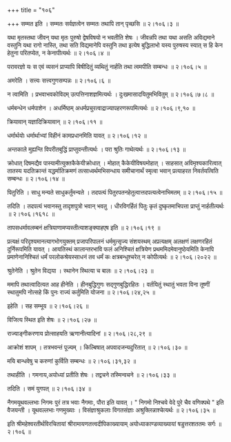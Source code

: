 +++
title = "१०६"

+++
सम्मत इति । सम्मतः सर्वज्ञत्वेन सम्मतः तथापि तान् पृच्छसि  ॥  २।१०६।३  ॥   

  

यथा मृतस्तथा जीवन् यथा मृतः पुरुषो द्वेषविषयो न भवतीति शेषः । जीवन्नपि तथा यथा असति अविद्यमाने वस्तुनि यथा रागो नास्ति, तथा सति विद्यमानेपि वस्तुनि तथा इत्येष बुद्धिलाभो यस्य पुरुषस्य स्यात् स हि केन हेतुना परितप्येत, न केनापीत्यर्थः  ॥  २।१०६।४  ॥   

  

परावरज्ञो यः स एवं व्यसनं प्राप्यापि विषीदितुं व्यथितुं नार्हति तथा त्वमपीति सम्बन्धः  ॥  २।१०६।५  ॥   

  

अमरेति । सत्त्वः सत्त्वगुणसम्पन्नः  ॥  २।१०६।६  ॥   

  

न त्वामिति । प्रभवाभवकोविदम् उत्पत्तिनाशज्ञमित्यर्थः । दुःखमासादयितुमभिवितुम्  ॥  २।१०६।७।८  ॥   

  

धर्मबन्धेन धर्मपाशेन । अधर्मिष्ठम् अधर्मप्रचुरत्वाद्राज्यापहरणरूपमित्यर्थः  ॥  २।१०६।९,१०  ॥   

  

क्रियावान् यज्ञादिक्रियावान्  ॥  २।१०६।११  ॥   

  

धर्मार्थयोः धर्मार्थाभ्यां विहीनं कामप्रधानमिति यावत्  ॥  २।१०६।१२  ॥   

  

अन्तकाले मुह्यन्ति विपरीतबुद्धिं प्राप्तुवन्तीत्यर्थः । परा श्रुतिः गाथेत्यर्थः  ॥  २।१०६।१३  ॥   

  

क्रोधात् दिषमद्यैव पास्यामीत्युक्तकैकेयीक्रोधात् । मोहात् कैकेयीविषयमोहात् । साहसात् अविमृश्यकारित्वात् तातस्य यदतिक्रान्तं यद्धर्मातिक्रमणं तत्साध्वर्थमभिसन्धाय समीचानार्थं स्मृत्वा भवान् प्रत्याहरत निवर्तयत्विति सम्बन्धः  ॥  २।१०६।१४  ॥   

  

पितुरिति । साधु मन्यते साधुकर्तुंमन्यते । तदपत्यं पितुरपतनहेतुत्वात्तदपत्यत्वेनाभिमतम्  ॥  २।१०६।१५  ॥   

  

तदिति । तदपत्यं भवानस्तु तादृशपुत्रो भवान् भवतु । धीरविगर्हितं पितुः कृतं दुष्कृतमाभिपत्ता प्राप्तुं नार्हतीत्यर्थः  ॥  २।१०६।१६१८  ॥   

  

तापसधर्मावलम्बनं क्षत्रियाणामप्यस्तीत्याशङ्क्याहएष इति  ॥  २।१०६।१९  ॥   

  

प्रत्यक्षं परिदृश्यमानत्यागभोगयुक्तम् प्रजापरिपालनं धर्ममुत्सृज्य संशयस्थम् अप्रत्यक्षम् अलक्षणं लक्षणरहितं दुर्निरूपमिति यावत् । आयतिस्थं कालान्तरभावि फलं अनिश्चितं क्षत्रियेण प्रथममिदमेवानुष्ठेयमिति केनापि प्रमाणेनानिश्चितं धर्मं परलोकश्रेयस्साधनं तव धर्मं कः क्षत्रबन्धुश्चरेत् न कोपीत्यर्थः  ॥  २।१०६।२०२२  ॥   

  

श्रुतेनेति । श्रुतेन विद्यया । स्थानेन स्थित्या च बालः  ॥  २।१०६।२३  ॥   

  

ममापि तथात्वादित्यत आह हीनेति । हीनबुद्धिगुणः सद्गुणबुद्धिरहितः । वर्तयितुं स्थातुं भवता विना तूष्णीं स्थातुमपि नोत्सहे किं पुनः राज्यं कर्तुमिति योजना  ॥  २।१०६।२४,२५  ॥   

  

इहेति । सह सम्भूय  ॥  २।१०६।२६  ॥   

  

विजित्य स्थित इति शेषः  ॥  २।१०६।२७  ॥   

  

राज्याङ्गीकरणाय प्रोत्साहयति ऋणानीत्यादिनां  ॥  २।१०६।२८,२९  ॥   

  

आक्रोशं शापम् । तत्रभवन्तं पूज्यम् । किल्बिषात् अपवादजन्यदुरितात्  ॥  २।१०६।३०  ॥   

  

मयि बान्धवेषु च करुणां कुर्विति सम्बन्धः  ॥  २।१०६।३१,३२  ॥   

  

तथाहीति । गमनाय,अयोध्यां प्रतीति शेषः । तद्वचने तस्मिन्वचने  ॥  २।१०६।३३  ॥   

  

तदिति । समं युगपत्  ॥  २।१०६।३४  ॥   

  

नैगमयूथवल्लभाः निगमः पुरं तत्र भवाः नैगमाः, पौरा इति यावत् । " निगमो निश्चये वेदे पुरे चैव वणिक्पथे " इति वैजयन्ती । यूथवल्लभाः गणमुख्याः । विसंज्ञाश्रुकलाः विगतसंज्ञाः अश्रुक्लिन्नाश्चेत्यर्थः  ॥  २।१०६।३५  ॥   

  

इति श्रीमहेश्वरतीर्थविरचितायां श्रीरामायणतत्त्वदीपिकाख्यायाम् अयोध्याकाण्डव्याख्यायां षडुत्तरशततमः सर्गः  ॥  २।१०६  ॥   

  

  

